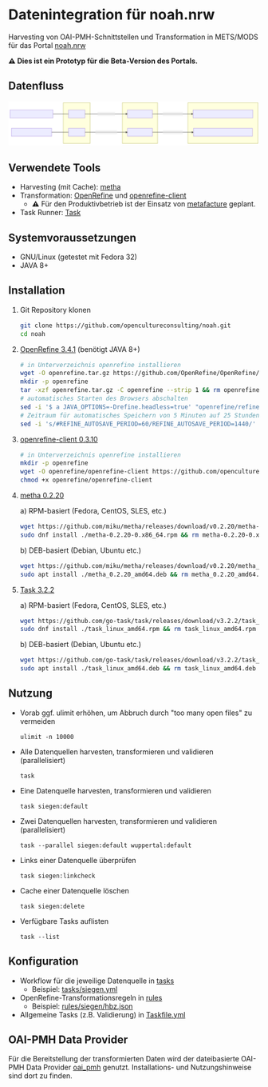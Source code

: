 # Datenintegration für noah.nrw
Harvesting von OAI-PMH-Schnittstellen und Transformation in METS/MODS für das Portal [noah.nrw](https://noah.nrw/)

**:warning: Dies ist ein Prototyp für die Beta-Version des Portals.**

## Datenfluss

![Datenflussdiagramm](flowchart.svg)

## Verwendete Tools

* Harvesting (mit Cache): [metha](https://github.com/miku/metha/)
* Transformation: [OpenRefine](https://github.com/OpenRefine/OpenRefine) und [openrefine-client](https://github.com/opencultureconsulting/openrefine-client)
  * :warning: Für den Produktivbetrieb ist der Einsatz von [metafacture](https://github.com/metafacture) geplant.
* Task Runner: [Task](https://github.com/go-task/task)

## Systemvoraussetzungen

* GNU/Linux (getestet mit Fedora 32)
* JAVA 8+

## Installation

1. Git Repository klonen

    ```sh
    git clone https://github.com/opencultureconsulting/noah.git
    cd noah
    ```

2. [OpenRefine 3.4.1](https://github.com/OpenRefine/OpenRefine/releases/tag/3.4.1) (benötigt JAVA 8+)

    ```sh
    # in Unterverzeichnis openrefine installieren
    wget -O openrefine.tar.gz https://github.com/OpenRefine/OpenRefine/releases/download/3.4.1/openrefine-linux-3.4.1.tar.gz
    mkdir -p openrefine
    tar -xzf openrefine.tar.gz -C openrefine --strip 1 && rm openrefine.tar.gz
    # automatisches Starten des Browsers abschalten
    sed -i '$ a JAVA_OPTIONS=-Drefine.headless=true' "openrefine/refine.ini"
    # Zeitraum für automatisches Speichern von 5 Minuten auf 25 Stunden erhöhen
    sed -i 's/#REFINE_AUTOSAVE_PERIOD=60/REFINE_AUTOSAVE_PERIOD=1440/' "openrefine/refine.ini"
    ```

3. [openrefine-client 0.3.10](https://github.com/opencultureconsulting/openrefine-client/releases/tag/v0.3.10)

    ```sh
    # in Unterverzeichnis openrefine installieren
    mkdir -p openrefine
    wget -O openrefine/openrefine-client https://github.com/opencultureconsulting/openrefine-client/releases/download/v0.3.10/openrefine-client_0-3-10_linux
    chmod +x openrefine/openrefine-client
    ```

4. [metha 0.2.20](https://github.com/miku/metha/releases/tag/v0.2.20)

    a) RPM-basiert (Fedora, CentOS, SLES, etc.)

    ```sh
    wget https://github.com/miku/metha/releases/download/v0.2.20/metha-0.2.20-0.x86_64.rpm
    sudo dnf install ./metha-0.2.20-0.x86_64.rpm && rm metha-0.2.20-0.x86_64.rpm
    ```

    b) DEB-basiert (Debian, Ubuntu etc.)

    ```sh
    wget https://github.com/miku/metha/releases/download/v0.2.20/metha_0.2.20_amd64.deb
    sudo apt install ./metha_0.2.20_amd64.deb && rm metha_0.2.20_amd64.deb
    ```

5. [Task 3.2.2](https://github.com/go-task/task/releases/tag/v3.2.2)

    a) RPM-basiert (Fedora, CentOS, SLES, etc.)

    ```sh
    wget https://github.com/go-task/task/releases/download/v3.2.2/task_linux_amd64.rpm
    sudo dnf install ./task_linux_amd64.rpm && rm task_linux_amd64.rpm
    ```

    b) DEB-basiert (Debian, Ubuntu etc.)

    ```sh
    wget https://github.com/go-task/task/releases/download/v3.2.2/task_linux_amd64.deb
    sudo apt install ./task_linux_amd64.deb && rm task_linux_amd64.deb
    ```

## Nutzung

* Vorab ggf. ulimit erhöhen, um Abbruch durch "too many open files" zu vermeiden

    ```
    ulimit -n 10000
    ```

* Alle Datenquellen harvesten, transformieren und validieren (parallelisiert)

    ```
    task
    ```

* Eine Datenquelle harvesten, transformieren und validieren

    ```
    task siegen:default
    ```

* Zwei Datenquellen harvesten, transformieren und validieren (parallelisiert)

    ```
    task --parallel siegen:default wuppertal:default
    ```

* Links einer Datenquelle überprüfen

    ```
    task siegen:linkcheck
    ```

* Cache einer Datenquelle löschen

    ```
    task siegen:delete
    ```

* Verfügbare Tasks auflisten

    ```
    task --list
    ```

## Konfiguration

* Workflow für die jeweilige Datenquelle in [tasks](tasks)
  * Beispiel: [tasks/siegen.yml](tasks/siegen.yml)
* OpenRefine-Transformationsregeln in [rules](rules)
  * Beispiel: [rules/siegen/hbz.json](rules/siegen/hbz.json)
* Allgemeine Tasks (z.B. Validierung) in [Taskfile.yml](Taskfile.yml)

## OAI-PMH Data Provider

Für die Bereitstellung der transformierten Daten wird der dateibasierte OAI-PMH Data Provider [oai_pmh](https://github.com/opencultureconsulting/oai_pmh) genutzt. Installations- und Nutzungshinweise sind dort zu finden.
